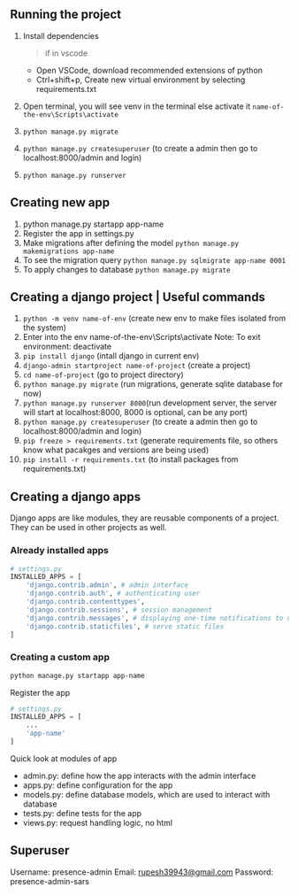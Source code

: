 ## Running the project

1.  Install dependencies

    > if in vscode

    - Open VSCode, download recommended extensions of python
    - Ctrl+shift+p, Create new virtual environment by selecting requirements.txt

2.  Open terminal, you will see venv in the terminal else activate it `name-of-the-env\Scripts\activate`
3.  `python manage.py migrate`
4.  `python manage.py createsuperuser` (to create a admin then go to localhost:8000/admin and login)
5.  `python manage.py runserver`

## Creating new app

1. python manage.py startapp app-name
2. Register the app in settings.py
3. Make migrations after defining the model `python manage.py makemigrations app-name`
4. To see the migration query `python manage.py sqlmigrate app-name 0001`
5. To apply changes to database `python manage.py migrate`

## Creating a django project | Useful commands

1. `python -m venv name-of-env` (create new env to make files isolated from the system)
2. Enter into the env
   name-of-the-env\Scripts\activate
   Note: To exit environment: deactivate
3. `pip install django` (intall django in current env)
4. `django-admin startproject name-of-project` (create a project)
5. `cd name-of-project` (go to project directory)
6. `python manage.py migrate` (run migrations, generate sqlite database for now)
7. `python manage.py runserver 8000`(run development server, the server will start at localhost:8000, 8000 is optional, can be any port)
8. `python manage.py createsuperuser` (to create a admin then go to localhost:8000/admin and login)
9. `pip freeze > requirements.txt` (generate requirements file, so others know what pacakges and versions are being used)
10. `pip install -r requirements.txt` (to install packages from requirements.txt)

## Creating a django apps

Django apps are like modules, they are reusable components of a project. They can be used in other projects as well.

### Already installed apps

```py
# settings.py
INSTALLED_APPS = [
    'django.contrib.admin', # admin interface
    'django.contrib.auth', # authenticating user
    'django.contrib.contenttypes',
    'django.contrib.sessions', # session management
    'django.contrib.messages', # displaying one-time notifications to user
    'django.contrib.staticfiles', # serve static files
]
```

### Creating a custom app

```bash
python manage.py startapp app-name
```

Register the app

```py
# settings.py
INSTALLED_APPS = [
    ...
    'app-name'
]
```

Quick look at modules of app

- admin.py: define how the app interacts with the admin interface
- apps.py: define configuration for the app
- models.py: define database models, which are used to interact with database
- tests.py: define tests for the app
- views.py: request handling logic, no html

## Superuser

Username: presence-admin
Email: rupesh39943@gmail.com
Password: presence-admin-sars
